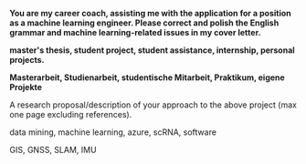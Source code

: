 **You are my career coach, assisting me with the application for a position as a machine learning engineer. Please correct and polish the English grammar and machine learning-related issues in my cover letter.**

**master's thesis, student project, student assistance, internship, personal projects.**

**Masterarbeit, Studienarbeit, studentische Mitarbeit, Praktikum, eigene Projekte**

A research proposal/description of your approach to the above project (max one page excluding references).

data mining, machine learning, azure, scRNA, software

GIS, GNSS, SLAM, IMU

